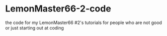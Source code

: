 # LemonMaster66-2-code

the code for my LemonMaster66 #2's tutorials
for people who are not good or just starting out at coding
